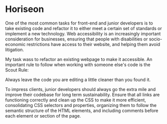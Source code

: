 # Horiseon
One of the most common tasks for front-end and junior developers is to take existing code and refactor it to either meet a certain set of standards or implement a new technology. Web accessibility is an increasingly important consideration for businesses, ensuring that people with disabilities or socio-economic restrictions have access to their website, and helping them avoid litigation.

My task wass to refactor an existing webpage to make it accessible. An important rule to follow when working with someone else's code is the Scout Rule:

Always leave the code you are editing a little cleaner than you found it.

To impress clients, junior developers should always go the extra mile and improve their codebase for long term sustainability. Ensure that all links are functioning correctly and clean up the CSS to make it more efficient, consolidating CSS selectors and properties, organizing them to follow the semantic structure of the HTML elements, and including comments before each element or section of the page.


